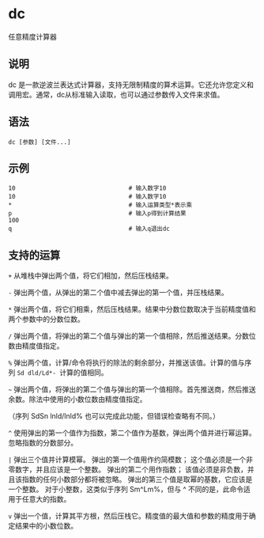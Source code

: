 dc
===

任意精度计算器

## 说明

dc 是一款逆波兰表达式计算器，支持无限制精度的算术运算。它还允许您定义和调用宏。通常，dc从标准输入读取，也可以通过参数传入文件来求值。

## 语法

```shell
dc [参数] [文件...]
```

## 示例

```shell
10                                # 输入数字10
10                                # 输入数字10
*                                 # 输入运算类型*表示乘
p                                 # 输入p得到计算结果
100
q                                 # 输入q退出dc
```

## 支持的运算

`+` 从堆栈中弹出两个值，将它们相加，然后压栈结果。

`-` 弹出两个值，从弹出的第二个值中减去弹出的第一个值，并压栈结果。

`*` 弹出两个值，将它们相乘，然后压栈结果。结果中分数位数取决于当前精度值和两个参数中的分数位数。

`/` 弹出两个值，将弹出的第二个值与弹出的第一个值相除，然后推送结果。分数位数由精度值指定。

`%` 弹出两个值，计算/命令将执行的除法的剩余部分，并推送该值。计算的值与序列 `Sd dld/Ld*- `计算的值相同。

`~` 弹出两个值，将弹出的第二个值与弹出的第一个值相除。首先推送商，然后推送余数。除法中使用的小数位数由精度值指定。

（序列 SdSn lnld/lnld% 也可以完成此功能，但错误检查略有不同。）


`^` 使用弹出的第一个值作为指数，第二个值作为基数，弹出两个值并进行幂运算。忽略指数的分数部分。

`|` 弹出三个值并计算模幂。 弹出的第一个值用作约简模数； 这个值必须是一个非零数字，并且应该是一个整数。 弹出的第二个用作指数； 该值必须是非负数，并且该指数的任何小数部分都将被忽略。 弹出的第三个值是取幂的基数，它应该是一个整数。 对于小整数，这类似于序列 Sm^Lm%，但与 ^ 不同的是，此命令适用于任意大的指数。

`v` 弹出一个值，计算其平方根，然后压栈它。精度值的最大值和参数的精度用于确定结果中的小数位数。
